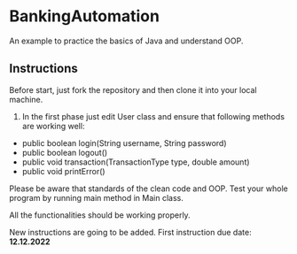 # BankingAutomation
An example to practice the basics of Java and understand OOP.

## Instructions
Before start, just fork the repository and then clone it into your local machine.

1. In the first phase just edit User class and ensure that following methods are working well:
- public boolean login(String username, String password)
- public boolean logout()
- public void transaction(TransactionType type, double amount)
- public void printError()

Please be aware that standards of the clean code and OOP. Test your whole program by running main method in Main class.

All the functionalities should be working properly.

New instructions are going to be added. First instruction due date: **12.12.2022**
